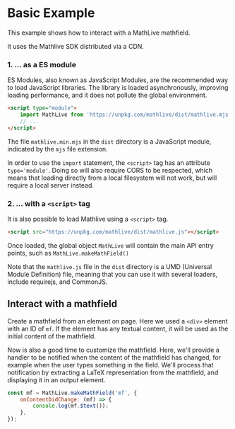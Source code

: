 # Basic Example

This example shows how to interact with a MathLive mathfield.

It uses the Mathlive SDK distributed via a CDN.

### 1. ... as a ES module

ES Modules, also known as JavaScript Modules, are the recommended way to load
JavaScript libraries. The library is loaded asynchronously, improving loading
performance, and it does not pollute the global environment.

```html
<script type="module">
    import MathLive from 'https://unpkg.com/mathlive/dist/mathlive.mjs';
    // ...
</script>
```

The file `mathlive.min.mjs` in the `dist` directory is a JavaScript
module, indicated by the `mjs` file extension.

In order to use the `import` statement, the `<script>` tag has an attribute
`type='module'`. Doing so will also require CORS to be
respected, which means that loading directly from a local filesystem
will not work, but will require a local server instead.

### 2. ... with a `<script>` tag

It is also possible to load Mathlive using a `<script>` tag.

```html
<script src="https://unpkg.com/mathlive/dist/mathlive.js"></script>
```

Once loaded, the global object `MathLive` will contain the main API entry points,
such as `MathLive.makeMathField()`

Note that the `mathlive.js` file in the `dist` directory is a UMD
(Universal Module Definition) file, meaning that you can use it with
several loaders, include requirejs, and CommonJS.

## Interact with a mathfield

Create a mathfield from an element on page. Here we used a `<div>` element
with an ID of `mf`. If the element has any textual content, it will be used
as the initial content of the mathfield.

Now is also a good time to customize the mathfield. Here, we'll provide a
handler to be notified when the content of the mathfield has changed, for
example when the user types something in the field. We'll process that
notification by extracting a LaTeX representation from the
mathfield, and displaying it in an output element.

```javascript
const mf = MathLive.makeMathField('mf', {
    onContentDidChange: (mf) => {
        console.log(mf.$text());
    },
});
```
